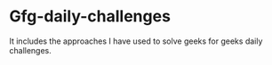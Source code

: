 # Gfg-daily-challenges
It includes the approaches I have used to solve geeks for geeks daily challenges.
